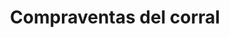 ---
title: "Compraventas del corral"
url: /moniquira/compraventas-del-corral/
shop: Landwirtschaftlich
---